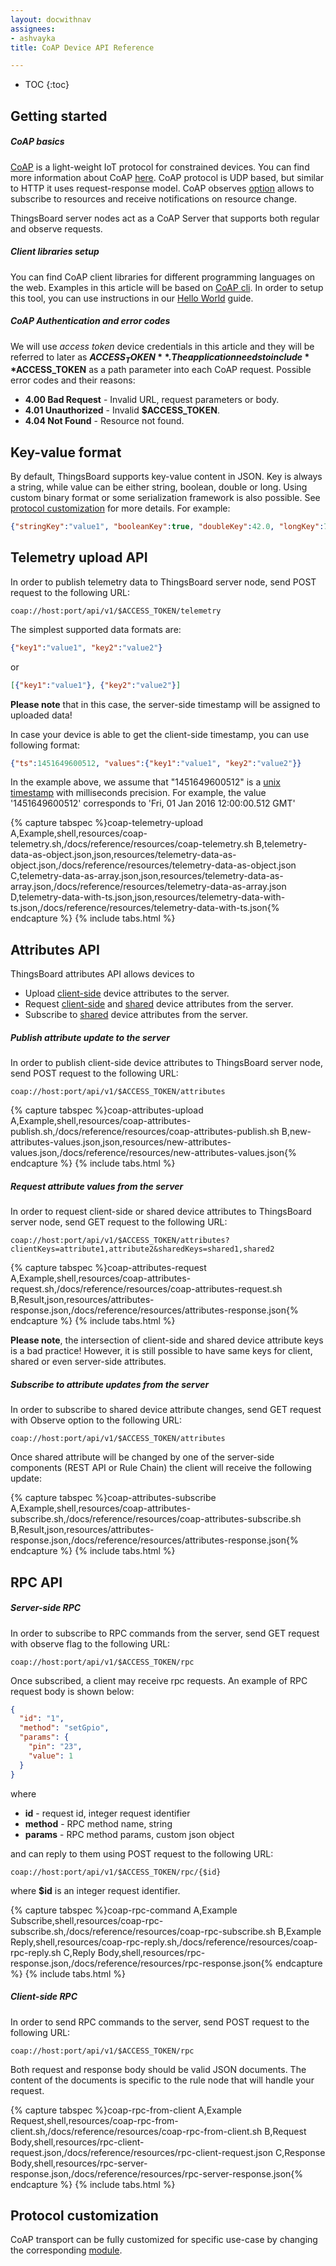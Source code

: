 ```yaml
---
layout: docwithnav
assignees:
- ashvayka
title: CoAP Device API Reference

---
```


* TOC
{:toc}

## Getting started

##### CoAP basics

[CoAP](https://en.wikipedia.org/wiki/Constrained_Application_Protocol) is a light-weight IoT protocol for constrained devices. You can find more information about CoAP [here](https://tools.ietf.org/html/rfc7252).
CoAP protocol is UDP based, but similar to HTTP it uses request-response model. 
CoAP observes [option](https://tools.ietf.org/html/rfc7641) allows to subscribe to resources and receive notifications on resource change.

ThingsBoard server nodes act as a CoAP Server that supports both regular and observe requests.

##### Client libraries setup

You can find CoAP client libraries for different programming languages on the web. Examples in this article will be based on [CoAP cli](https://www.npmjs.com/package/coap-cli).
In order to setup this tool, you can use instructions in our [Hello World](/docs/getting-started-guides/helloworld/) guide.

##### CoAP Authentication and error codes

We will use *access token* device credentials in this article and they will be referred to later as **$ACCESS_TOKEN**.
The application needs to include **$ACCESS_TOKEN** as a path parameter into each CoAP request.
Possible error codes and their reasons:

* **4.00 Bad Request** - Invalid URL, request parameters or body.
* **4.01 Unauthorized** - Invalid **$ACCESS_TOKEN**.
* **4.04 Not Found** - Resource not found.

## Key-value format

By default, ThingsBoard supports key-value content in JSON. Key is always a string, while value can be either string, boolean, double or long.
Using custom binary format or some serialization framework is also possible. See [protocol customization](#protocol-customization) for more details.
For example:

```json
{"stringKey":"value1", "booleanKey":true, "doubleKey":42.0, "longKey":73}
```

## Telemetry upload API

In order to publish telemetry data to ThingsBoard server node, send POST request to the following URL:
 
```shell
coap://host:port/api/v1/$ACCESS_TOKEN/telemetry
```

The simplest supported data formats are:

```json
{"key1":"value1", "key2":"value2"}
```

or

```json
[{"key1":"value1"}, {"key2":"value2"}]
```

**Please note** that in this case, the server-side timestamp will be assigned to uploaded data!

In case your device is able to get the client-side timestamp, you can use following format:


```json
{"ts":1451649600512, "values":{"key1":"value1", "key2":"value2"}}
```

In the example above, we assume that "1451649600512" is a [unix timestamp](https://en.wikipedia.org/wiki/Unix_time) with milliseconds precision.
For example, the value '1451649600512' corresponds to 'Fri, 01 Jan 2016 12:00:00.512 GMT'

{% capture tabspec %}coap-telemetry-upload
A,Example,shell,resources/coap-telemetry.sh,/docs/reference/resources/coap-telemetry.sh
B,telemetry-data-as-object.json,json,resources/telemetry-data-as-object.json,/docs/reference/resources/telemetry-data-as-object.json
C,telemetry-data-as-array.json,json,resources/telemetry-data-as-array.json,/docs/reference/resources/telemetry-data-as-array.json
D,telemetry-data-with-ts.json,json,resources/telemetry-data-with-ts.json,/docs/reference/resources/telemetry-data-with-ts.json{% endcapture %}
{% include tabs.html %}

 
## Attributes API

ThingsBoard attributes API allows devices to

* Upload [client-side](/docs/user-guide/attributes/#attribute-types) device attributes to the server.
* Request [client-side](/docs/user-guide/attributes/#attribute-types) and [shared](/docs/user-guide/attributes/#attribute-types) device attributes from the server.
* Subscribe to [shared](/docs/user-guide/attributes/#attribute-types) device attributes from the server.
 
##### Publish attribute update to the server

In order to publish client-side device attributes to ThingsBoard server node, send POST request to the following URL:

```shell
coap://host:port/api/v1/$ACCESS_TOKEN/attributes
```

{% capture tabspec %}coap-attributes-upload
A,Example,shell,resources/coap-attributes-publish.sh,/docs/reference/resources/coap-attributes-publish.sh
B,new-attributes-values.json,json,resources/new-attributes-values.json,/docs/reference/resources/new-attributes-values.json{% endcapture %}
{% include tabs.html %}

##### Request attribute values from the server

In order to request client-side or shared device attributes to ThingsBoard server node, send GET request to the following URL:

```shell
coap://host:port/api/v1/$ACCESS_TOKEN/attributes?clientKeys=attribute1,attribute2&sharedKeys=shared1,shared2
```


{% capture tabspec %}coap-attributes-request
A,Example,shell,resources/coap-attributes-request.sh,/docs/reference/resources/coap-attributes-request.sh
B,Result,json,resources/attributes-response.json,/docs/reference/resources/attributes-response.json{% endcapture %}
{% include tabs.html %}

**Please note**, the intersection of client-side and shared device attribute keys is a bad practice! 
However, it is still possible to have same keys for client, shared or even server-side attributes.

##### Subscribe to attribute updates from the server

In order to subscribe to shared device attribute changes, send GET request with Observe option to the following URL:

```shell
coap://host:port/api/v1/$ACCESS_TOKEN/attributes
```

Once shared attribute will be changed by one of the server-side components (REST API or Rule Chain) the client will receive the following update: 

{% capture tabspec %}coap-attributes-subscribe
A,Example,shell,resources/coap-attributes-subscribe.sh,/docs/reference/resources/coap-attributes-subscribe.sh
B,Result,json,resources/attributes-response.json,/docs/reference/resources/attributes-response.json{% endcapture %}
{% include tabs.html %}

## RPC API

##### Server-side RPC

In order to subscribe to RPC commands from the server, send GET request with observe flag to the following URL:

```shell
coap://host:port/api/v1/$ACCESS_TOKEN/rpc
```

Once subscribed, a client may receive rpc requests. An example of RPC request body is shown below:

```json
{
  "id": "1",
  "method": "setGpio",
  "params": {
    "pin": "23",
    "value": 1
  }
}
```

where 

 - **id** - request id, integer request identifier
 - **method** - RPC method name, string
 - **params** - RPC method params, custom json object 

and can reply to them using POST request to the following URL:

```shell
coap://host:port/api/v1/$ACCESS_TOKEN/rpc/{$id}
```

where **$id** is an integer request identifier.

{% capture tabspec %}coap-rpc-command
A,Example Subscribe,shell,resources/coap-rpc-subscribe.sh,/docs/reference/resources/coap-rpc-subscribe.sh
B,Example Reply,shell,resources/coap-rpc-reply.sh,/docs/reference/resources/coap-rpc-reply.sh
C,Reply Body,shell,resources/rpc-response.json,/docs/reference/resources/rpc-response.json{% endcapture %}
{% include tabs.html %}

##### Client-side RPC

In order to send RPC commands to the server, send POST request to the following URL:

```shell
coap://host:port/api/v1/$ACCESS_TOKEN/rpc
```

Both request and response body should be valid JSON documents. The content of the documents is specific to the rule node that will handle your request.

{% capture tabspec %}coap-rpc-from-client
A,Example Request,shell,resources/coap-rpc-from-client.sh,/docs/reference/resources/coap-rpc-from-client.sh
B,Request Body,shell,resources/rpc-client-request.json,/docs/reference/resources/rpc-client-request.json
C,Response Body,shell,resources/rpc-server-response.json,/docs/reference/resources/rpc-server-response.json{% endcapture %}
{% include tabs.html %}
  
## Protocol customization

CoAP transport can be fully customized for specific use-case by changing the corresponding [module](https://github.com/thingsboard/thingsboard/tree/master/transport/coap).
